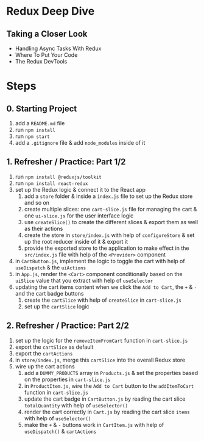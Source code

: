 # Redux Deep Dive

## Taking a Closer Look

- Handling Async Tasks With Redux
- Where To Put Your Code
- The Redux DevTools

# Steps

## 0. Starting Project

1. add a `README.md` file
2. run `npm install`
3. run `npm start`
4. add a `.gitignore` file & add `node_modules` inside of it

## 1. Refresher / Practice: Part 1/2

1. run `npm install @reduxjs/toolkit`
2. run `npm install react-redux`
3. set up the Redux logic & connect it to the React app
   1. add a `store` folder & inside a `index.js` file to set up the Redux store and so on
   2. create multiple slices: one `cart-slice.js` file for managing the cart & one `ui-slice.js` for the user interface logic
   3. use `createSlice()` to create the different slices & export them as well as their actions
   4. create the store in `store/index.js` with help of `configureStore` & set up the root reducer inside of it & export it
   5. provide the exported store to the application to make effect in the `src/index.js` file with help of the `<Provider>` component
4. in `CartButton.js`, implement the logic to toggle the cart with help of `useDispatch` & the `uiActions`
5. in `App.js`, render the `<Cart>` component conditionally based on the `uiSlice` value that you extract with help of `useSelector`
6. updating the cart items content when we click the `Add to Cart`, the `+` & `-` and the cart badge buttons
   1. create the `cartSlice` with help of `createSlice` in `cart-slice.js`
   2. set up the `cartSlice` logic

## 2. Refresher / Practice: Part 2/2

1. set up the logic for the `removeItemFromCart` function in `cart-slice.js`
2. export the `cartSlice` as default
3. export the `cartActions`
4. in `store/index.js`, merge this `cartSlice` into the overall Redux store
5. wire up the cart actions
   1. add a `DUMMY_PRODUCTS` array in `Products.js` & set the properties based on the properties in `cart-slice.js`
   2. in `ProductItem.js`, wire the `Add to Cart` button to the `addItemToCart` function in `cart-slice.js`
   3. update the cart badge in `CartButton.js` by reading the cart slice `totalQuantity` with help of `useSelector()`
   4. render the cart correctly in `Cart.js` by reading the cart slice `items` with help of `useSelector()`
   5. make the `+` & `-` buttons work in `CartItem.js` with help of `useDispatch()` & `cartActions`
